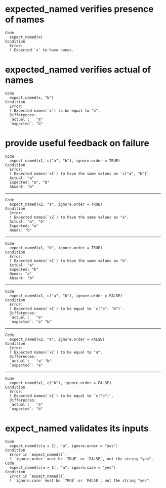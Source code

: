# expected_named verifies presence of names

    Code
      expect_named(x)
    Condition
      Error:
      ! Expected `x` to have names.

# expected_named verifies actual of names

    Code
      expect_named(x, "b")
    Condition
      Error:
      ! Expected names(`x`) to be equal to "b".
      Differences:
      `actual`:   "a"
      `expected`: "b"

# provide useful feedback on failure

    Code
      expect_named(x1, c("a", "b"), ignore.order = TRUE)
    Condition
      Error:
      ! Expected names(`x1`) to have the same values as `c("a", "b")`.
      Actual: "a"
      Expected: "a", "b"
      Absent: "b"

---

    Code
      expect_named(x2, "a", ignore.order = TRUE)
    Condition
      Error:
      ! Expected names(`x2`) to have the same values as "a".
      Actual: "a", "b"
      Expected: "a"
      Needs: "b"

---

    Code
      expect_named(x1, "b", ignore.order = TRUE)
    Condition
      Error:
      ! Expected names(`x1`) to have the same values as "b".
      Actual: "a"
      Expected: "b"
      Needs: "a"
      Absent: "b"

---

    Code
      expect_named(x1, c("a", "b"), ignore.order = FALSE)
    Condition
      Error:
      ! Expected names(`x1`) to be equal to `c("a", "b")`.
      Differences:
      `actual`:   "a"    
      `expected`: "a" "b"

---

    Code
      expect_named(x2, "a", ignore.order = FALSE)
    Condition
      Error:
      ! Expected names(`x2`) to be equal to "a".
      Differences:
      `actual`:   "a" "b"
      `expected`: "a"    

---

    Code
      expect_named(x1, c("b"), ignore.order = FALSE)
    Condition
      Error:
      ! Expected names(`x1`) to be equal to `c("b")`.
      Differences:
      `actual`:   "a"
      `expected`: "b"

# expect_named validates its inputs

    Code
      expect_named(c(a = 1), "a", ignore.order = "yes")
    Condition
      Error in `expect_named()`:
      ! `ignore.order` must be `TRUE` or `FALSE`, not the string "yes".
    Code
      expect_named(c(a = 1), "a", ignore.case = "yes")
    Condition
      Error in `expect_named()`:
      ! `ignore.case` must be `TRUE` or `FALSE`, not the string "yes".

